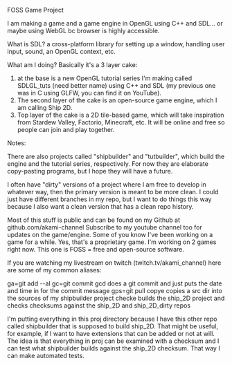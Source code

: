 
FOSS Game Project

I am making a game and a game engine in OpenGL using C++ and SDL... or maybe using WebGL bc browser is highly accessible.

What is SDL?
a cross-platform library for setting up a window, handling user input, sound, an OpenGL context, etc.

What am I doing?
Basically it's a 3 layer cake:
1) at the base is a new OpenGL tutorial series I'm making called SDLGL_tuts (need better name) using
C++ and SDL (my previous one was in C using GLFW, you can find it on YouTube).
2) The second layer of the cake is an open-source game engine, which I am calling Ship 2D.
3) Top layer of the cake is a 2D tile-based game, which will take inspiration from Stardew Valley, Factorio, Minecraft, etc. It will be online and free so people can join and play together.

Notes:

There are also projects called "shipbuilder" and "tutbuilder", which build the engine and the tutorial series, respectively. For now they are elaborate copy-pasting programs, but I hope they will have a future.

I often have "dirty" versions of a project where I am free to develop in whatever way, then
the primary version is meant to be more clean. I could just have different branches in my repo, but I want to do things this way because I also want a clean version that has a clean repo history.

Most of this stuff is public and can be found on my Github at github.com/akami-channel
Subscribe to my youtube channel too for updates on the game/engine.
Some of you know I've been working on a game for a while. Yes, that's a proprietary game.
I'm working on 2 games right now. This one is FOSS = free and open-source software.

If you are watching my livestream on twitch (twitch.tv/akami_channel) here are some of my common aliases:

ga=git add --al
gc=git commit
gcd does a git commit and just puts the date and time in for the commit message
gps=git pull
copye copies a src dir into the sources of my shipbuilder project
checke builds the ship_2D project and checks checksums against the ship_2D and ship_2D_dirty repos

I'm putting everything in this proj directory because I have this other repo called shipbuilder that is supposed to build ship_2D. That might be useful, for example, if I want to have extensions that can be added or not at will. The idea is that everything in proj can be examined with a checksum and I can test what shipbuilder builds against the ship_2D checksum. That way I can make automated tests.
